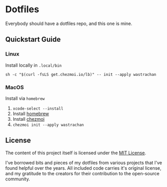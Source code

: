 # Dotfiles

Everybody should have a dotfiles repo, and this one is mine.

## Quickstart Guide

### Linux

Install locally in `.local/bin`

```shell
sh -c "$(curl -fsLS get.chezmoi.io/lb)" -- init --apply wastrachan
```

### MacOS

Install via `homebrew`

1. `xcode-select --install`
2. Install [homebrew](https://brew.sh)
3. Install [chezmoi](https://www.chezmoi.io/install/)
4. `chezmoi init --apply wastrachan`

## License

The content of this project itself is licensed under the [MIT License](LICENSE).

I've borrowed bits and pieces of my dotfiles from various projects that I've found helpful over the years. All included code carries it's original license, and my gratitude to the creators for their contribution to the open-source community.

